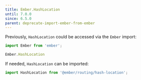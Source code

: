 ```yaml
---
title: Ember.HashLocation
until: 7.0.0
since: 6.5.0
parent: deprecate-import-ember-from-ember
---
```



Previously, `HashLocation` could be accessed via the `Ember` import:
```js
import Ember from 'ember';

Ember.HashLocation
```

If needed, `HashLocation` can be imported:
```js
import HashLocation from '@ember/routing/hash-location';
```
